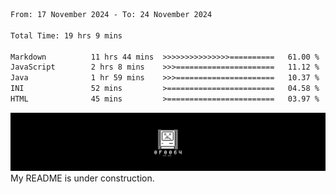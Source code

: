 <!--START_SECTION:waka-->

```txt
From: 17 November 2024 - To: 24 November 2024

Total Time: 19 hrs 9 mins

Markdown          11 hrs 44 mins  >>>>>>>>>>>>>>>==========   61.00 %
JavaScript        2 hrs 8 mins    >>>======================   11.12 %
Java              1 hr 59 mins    >>>======================   10.37 %
INI               52 mins         >========================   04.58 %
HTML              45 mins         >========================   03.97 %
```

<!--END_SECTION:waka-->

<img src="https://raw.githubusercontent.com/n3xta/image-hosting/main/img/202411032331174.png"/>
My README is under construction. 
